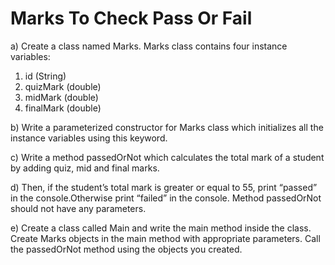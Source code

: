 # Marks To Check Pass Or Fail

a) Create a class named Marks. Marks class contains four instance variables:

  1) id (String)
  2) quizMark (double)
  3) midMark (double)
  4) finalMark (double)

b) Write a parameterized constructor for Marks class which initializes all the instance variables using this keyword.

c) Write a method passedOrNot which calculates the total mark of a student by adding quiz, mid and final marks.

d) Then, if the student’s total mark is greater or equal to 55, print “passed” in the console.Otherwise print “failed” in the console. Method passedOrNot should not have any parameters.

e) Create a class called Main and write the main method inside the class. Create Marks objects in the main method with appropriate parameters. Call the passedOrNot method using the objects you created.

